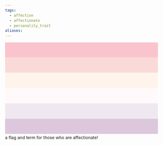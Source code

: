 ```yaml
---
tags:
  - affection
  - affectionate
  - personality_trait
aliases: 
---
```

![affectionate.png](../images/affectionate.png)  
a flag and term for those who are affectionate!